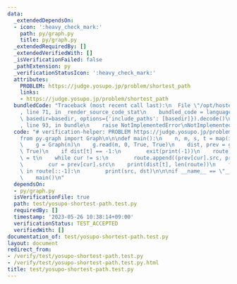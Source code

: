 ```yaml
---
data:
  _extendedDependsOn:
  - icon: ':heavy_check_mark:'
    path: py/graph.py
    title: py/graph.py
  _extendedRequiredBy: []
  _extendedVerifiedWith: []
  _isVerificationFailed: false
  _pathExtension: py
  _verificationStatusIcon: ':heavy_check_mark:'
  attributes:
    PROBLEM: https://judge.yosupo.jp/problem/shortest_path
    links:
    - https://judge.yosupo.jp/problem/shortest_path
  bundledCode: "Traceback (most recent call last):\n  File \"/opt/hostedtoolcache/Python/3.8.16/x64/lib/python3.8/site-packages/onlinejudge_verify/documentation/build.py\"\
    , line 71, in _render_source_code_stat\n    bundled_code = language.bundle(stat.path,\
    \ basedir=basedir, options={'include_paths': [basedir]}).decode()\n  File \"/opt/hostedtoolcache/Python/3.8.16/x64/lib/python3.8/site-packages/onlinejudge_verify/languages/python.py\"\
    , line 93, in bundle\n    raise NotImplementedError\nNotImplementedError\n"
  code: "# verification-helper: PROBLEM https://judge.yosupo.jp/problem/shortest_path\n\
    from py.graph import Graph\n\n\ndef main():\n    n, m, s, t = map(int, input().split())\n\
    \    g = Graph(n)\n    g.read(m, 0, True, True)\n    dist, prev = g.shortest_path(s,\
    \ True)\n    if dist[t] == -1:\n        exit(print(-1))\n    route = []\n    cur\
    \ = t\n    while cur != s:\n        route.append((prev[cur].src, prev[cur].dst))\n\
    \        cur = prev[cur].src\n    print(dist[t], len(route))\n    for src, dst\
    \ in route[::-1]:\n        print(src, dst)\n\n\nif __name__ == \"__main__\":\n\
    \    main()\n"
  dependsOn:
  - py/graph.py
  isVerificationFile: true
  path: test/yosupo-shortest-path.test.py
  requiredBy: []
  timestamp: '2023-05-26 10:38:14+09:00'
  verificationStatus: TEST_ACCEPTED
  verifiedWith: []
documentation_of: test/yosupo-shortest-path.test.py
layout: document
redirect_from:
- /verify/test/yosupo-shortest-path.test.py
- /verify/test/yosupo-shortest-path.test.py.html
title: test/yosupo-shortest-path.test.py
---
```


